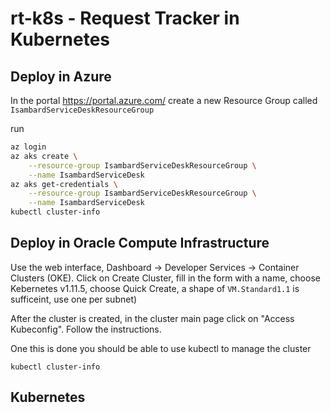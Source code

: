 # rt-k8s - Request Tracker in Kubernetes

## Deploy in Azure

In the portal https://portal.azure.com/ create a new Resource Group called
``IsambardServiceDeskResourceGroup``

run

```bash
az login
az aks create \
    --resource-group IsambardServiceDeskResourceGroup \
    --name IsambardServiceDesk
az aks get-credentials \
    --resource-group IsambardServiceDeskResourceGroup \
    --name IsambardServiceDesk 
kubectl cluster-info
```

## Deploy in Oracle Compute Infrastructure

Use the web interface, Dashboard -> Developer Services -> Container Clusters
(OKE). Click on Create Cluster, fill in the form with a name, choose Kebernetes
v1.11.5, choose Quick Create, a shape of `VM.Standard1.1` is sufficeint, use
one per subnet)

After the cluster is created, in the cluster main page click on "Access Kubeconfig". Follow the instructions.

One this is done you should be able to use kubectl to manage the cluster

```
kubectl cluster-info
```

## Kubernetes 
